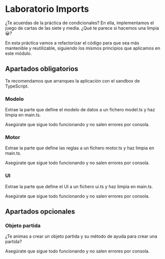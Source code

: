 # Laboratorio Imports

¿Te acuerdas de la práctica de condicionales? En ella, implementamos el juego de cartas de las siete y media. ¿Qué te parece si hacemos una limpia 😀?

En esta práctica vamos a refactorizar el código para que sea más mantenible y reutilizable, siguiendo los mismos principios que aplicamos en este módulo.

## Apartados obligatorios

Te recomendamos que arranques la aplicación con el sandbox de TypeScript.

### Modelo

Extrae la parte que define el modelo de datos a un fichero model.ts y haz limpia en main.ts.

Asegúrate que sigue todo funcionando y no salen errores por consola.

### Motor

Extrae la parte que define las reglas a un fichero motor.ts y haz limpia en main.ts.

Asegúrate que sigue todo funcionando y no salen errores por consola.

### UI

Extrae la parte que define el UI a un fichero ui.ts y haz limpia en main.ts.

Asegúrate que sigue todo funcionando y no salen errores por consola.

## Apartados opcionales

### Objeto partida

¿Te animas a crear un objeto partida y su método de ayuda para crear una partida?

Asegúrate que sigue todo funcionando y no salen errores por consola.
